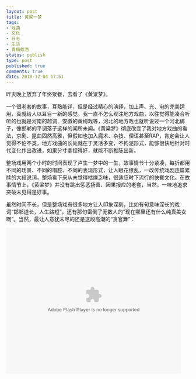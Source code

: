 ```yaml
---
layout: post
title: 黄粱一梦
tags:
- 戏曲
- 文化
- 日志
- 生活
- 青梅煮酒
status: publish
type: post
published: true
comments: true
date: 2010-12-04 17:51
---
```


昨天晚上放弃了年终聚餐，去看了《黄粱梦》。

一个很老套的故事，耳熟能详，但是经过精心的演绎，加上声、光、电的完美运用，真就给人以耳目一新的感觉。我一直不怎么观注地方戏曲，以往觉得能凑合听听的也就是河南的越调、安徽的黄梅戏等，河北的地方戏也就听说过一个河北梆子，像邯郸的平调落子这样的闻所未闻。《黄粱梦》彻底改变了我对地方戏曲的看法，京剧、昆曲固然高雅，但假如也加入魔术、杂技、俚语甚至RAP，肯定会让人觉得不伦不类，地方戏曲的长处就在于灵活多变，不拘泥形式，能够很快地针对时代变化作出改进，如果分寸拿捏得好，就能不断推陈出新。

整场戏用两个小时的时间表现了卢生一梦中的一生，故事情节十分紧凑，每折都用不同的场景、不同的唱腔、不同的表现形式，让人眼花缭乱，一改传统戏剧连篇累牍的大段说词，整场看下来从未觉得枯燥乏味，很适应时下流行的快餐文化。在故事情节上，《黄粱梦》并没有跳出惩恶扬善、因果报应的老套，当然，一味地追求突破未见得是好事。

虽然时间不长，但是整场戏有很多地方让人印象深刻，比如有句意味深长的戏词“邯郸道长，人生路短”，还有那句雷倒了无数人的“现在哪里还有什么纯真美女啊”。当然，最让人意犹未尽的还是这段高潮的“贪官舞”：

<embed src="http://www.tudou.com/v/anrxiFeKSfM/v.swf" type="application/x-shockwave-flash" allowscriptaccess="always" allowfullscreen="true" wmode="opaque" width="480" height="400"></embed>
